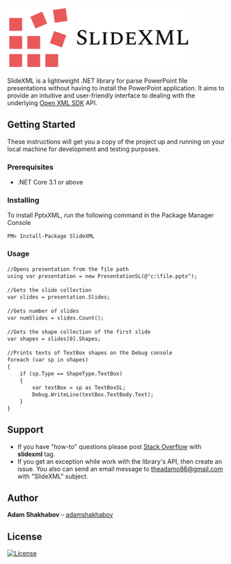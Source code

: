 ![Alt text](/resources/readme.png)


SlideXML is a lightweight .NET library for parse PowerPoint file presentations without having to install the PowerPoint application. It aims to provide an intuitive and user-friendly interface to dealing with the underlying [Open XML SDK](https://github.com/OfficeDev/Open-XML-SDK) API.

## Getting Started
These instructions will get you a copy of the project up and running on your local machine for development and testing purposes.
### Prerequisites
* .NET Core 3.1 or above
### Installing
To install PptxXML, run the following command in the Package Manager Console
```
PM> Install-Package SlideXML
```
### Usage
```
//Opens presentation from the file path
using var presentation = new PresentationSL(@"c:\file.pptx");

//Gets the slide collection
var slides = presentation.Slides; 

//Gets number of slides
var numSlides = slides.Count(); 

//Gets the shape collection of the first slide
var shapes = slides[0].Shapes; 

//Prints texts of TextBox shapes on the Debug console
foreach (var sp in shapes)
{
    if (sp.Type == ShapeType.TextBox)
    {
        var textBox = sp as TextBoxSL;
        Debug.WriteLine(textBox.TextBody.Text);
    }
}
```
## Support
* If you have "how-to" questions please post [Stack Overflow](https://stackoverflow.com/) with **slidexml** tag.
* If you get an exception while work with the library's API, then create an issue. You also can send an email message to theadamo86@gmail.com with "SlideXML" subject.

## Author
**Adam Shakhabov** – [adamshakhabov](https://www.linkedin.com/in/adamshakhabov)

## License
[![License](http://img.shields.io/:license-mit-blue.svg?style=flat-square)](http://badges.mit-license.org)
